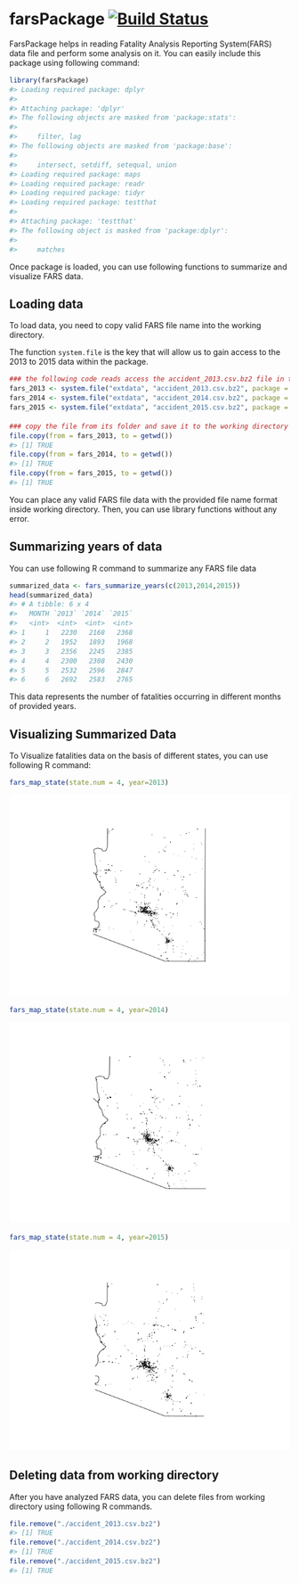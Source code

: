 # farsPackage [![Build Status](https://travis-ci.org/abhinavcreed13/farsPackage.svg?branch=master)](https://travis-ci.org/abhinavcreed13/farsPackage)	

FarsPackage helps in reading Fatality Analysis Reporting System(FARS) data file and perform some analysis on it. You can easily include this package using following command:

``` r
library(farsPackage)
#> Loading required package: dplyr
#> 
#> Attaching package: 'dplyr'
#> The following objects are masked from 'package:stats':
#> 
#>     filter, lag
#> The following objects are masked from 'package:base':
#> 
#>     intersect, setdiff, setequal, union
#> Loading required package: maps
#> Loading required package: readr
#> Loading required package: tidyr
#> Loading required package: testthat
#> 
#> Attaching package: 'testthat'
#> The following object is masked from 'package:dplyr':
#> 
#>     matches
```

Once package is loaded, you can use following functions to summarize and visualize FARS data.

Loading data
------------

To load data, you need to copy valid FARS file name into the working directory.

The function `system.file` is the key that will allow us to gain access to the 2013 to 2015 data within the package.

``` r
### the following code reads access the accident_2013.csv.bz2 file in the folder extdata in package farsPackage and save it as an R object named fars_2013
fars_2013 <- system.file("extdata", "accident_2013.csv.bz2", package = "farsPackage")
fars_2014 <- system.file("extdata", "accident_2014.csv.bz2", package = "farsPackage")
fars_2015 <- system.file("extdata", "accident_2015.csv.bz2", package = "farsPackage")

### copy the file from its folder and save it to the working directory
file.copy(from = fars_2013, to = getwd()) 
#> [1] TRUE
file.copy(from = fars_2014, to = getwd()) 
#> [1] TRUE
file.copy(from = fars_2015, to = getwd()) 
#> [1] TRUE
```

You can place any valid FARS file data with the provided file name format inside working directory. Then, you can use library functions without any error.

Summarizing years of data
-------------------------

You can use following R command to summarize any FARS file data

``` r
summarized_data <- fars_summarize_years(c(2013,2014,2015))
head(summarized_data)
#> # A tibble: 6 x 4
#>   MONTH `2013` `2014` `2015`
#>   <int>  <int>  <int>  <int>
#> 1     1   2230   2168   2368
#> 2     2   1952   1893   1968
#> 3     3   2356   2245   2385
#> 4     4   2300   2308   2430
#> 5     5   2532   2596   2847
#> 6     6   2692   2583   2765
```

This data represents the number of fatalities occurring in different months of provided years.

Visualizing Summarized Data
---------------------------

To Visualize fatalities data on the basis of different states, you can use following R command:

``` r
fars_map_state(state.num = 4, year=2013)
```

![](README-unnamed-chunk-3-1.png)

``` r
fars_map_state(state.num = 4, year=2014)
```

![](README-unnamed-chunk-3-2.png)

``` r
fars_map_state(state.num = 4, year=2015)
```

![](README-unnamed-chunk-3-3.png)

Deleting data from working directory
------------------------------------

After you have analyzed FARS data, you can delete files from working directory using following R commands.

``` r
file.remove("./accident_2013.csv.bz2")
#> [1] TRUE
file.remove("./accident_2014.csv.bz2")
#> [1] TRUE
file.remove("./accident_2015.csv.bz2")
#> [1] TRUE
```
